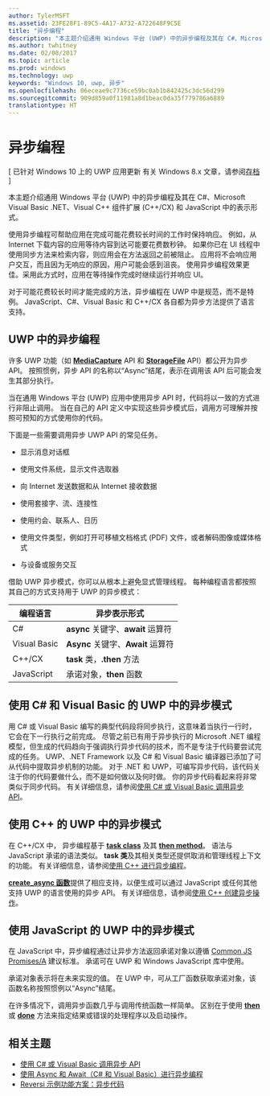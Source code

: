 ```yaml
---
author: TylerMSFT
ms.assetid: 23FE28F1-89C5-4A17-A732-A722648F9C5E
title: "异步编程"
description: "本主题介绍通用 Windows 平台 (UWP) 中的异步编程及其在 C#、Microsoft Visual Basic .NET、Visual C\\+\\+ 组件扩展 (C\\+\\+/CX) 和 JavaScript 中的表示形式。"
ms.author: twhitney
ms.date: 02/08/2017
ms.topic: article
ms.prod: windows
ms.technology: uwp
keywords: "Windows 10, uwp, 异步"
ms.openlocfilehash: 06eceae9c7736ce59bc0ab1b842425c3dc56d299
ms.sourcegitcommit: 909d859a0f11981a8d1beac0da35f779786a6889
translationtype: HT
---
```

# <a name="asynchronous-programming"></a>异步编程

\[ 已针对 Windows 10 上的 UWP 应用更新 有关 Windows 8.x 文章，请参阅[存档](http://go.microsoft.com/fwlink/p/?linkid=619132) \]


本主题介绍通用 Windows 平台 (UWP) 中的异步编程及其在 C#、Microsoft Visual Basic .NET、Visual C++ 组件扩展 (C++/CX) 和 JavaScript 中的表示形式。

使用异步编程可帮助应用在完成可能花费较长时间的工作时保持响应。 例如，从 Internet 下载内容的应用等待内容到达可能要花费数秒钟。 如果你已在 UI 线程中使用同步方法来检索内容，则应用会在方法返回之前被阻止。 应用将不会响应用户交互，而且因为无响应的原因，用户可能会感到沮丧。 使用异步编程效果更佳。采用此方式时，应用在等待操作完成时继续运行并响应 UI。

对于可能花费较长时间才能完成的方法，异步编程在 UWP 中是规范，而不是特例。 JavaScript、C#、Visual Basic 和 C++/CX 各自都为异步方法提供了语言支持。

## <a name="asynchronous-programming-in-the-uwp"></a>UWP 中的异步编程

许多 UWP 功能（如 [**MediaCapture**](https://msdn.microsoft.com/library/windows/apps/BR241124) API 和 [**StorageFile**](https://msdn.microsoft.com/library/windows/apps/BR227171) API）都公开为异步 API。 按照惯例，异步 API 的名称以“Async”结尾，表示在调用该 API 后可能会发生其部分执行。

当在通用 Windows 平台 (UWP) 应用中使用异步 API 时，代码将以一致的方式进行非阻止调用。 当在自己的 API 定义中实现这些异步模式后，调用方可理解并按照可预知的方式使用你的代码。

下面是一些需要调用异步 UWP API 的常见任务。

-   显示消息对话框

-   使用文件系统，显示文件选取器

-   向 Internet 发送数据和从 Internet 接收数据

-   使用套接字、流、连接性

-   使用约会、联系人、日历

-   使用文件类型，例如打开可移植文档格式 (PDF) 文件，或者解码图像或媒体格式

-   与设备或服务交互

借助 UWP 异步模式，你可以从根本上避免显式管理线程。 每种编程语言都按照其自己的方式支持用于 UWP 的异步模式：

| 编程语言 | 异步表示形式           |
|----------------------|---------------------------------------|
| C#                  | **async** 关键字、**await** 运算符 |
| Visual Basic         | **Async** 关键字、**Await** 运算符 |
| C++/CX               | **task** 类，**.then** 方法      |
| JavaScript           | 承诺对象，**then** 函数     |

 

## <a name="asynchronous-patterns-in-uwp-using-c-and-visual-basic"></a>使用 C# 和 Visual Basic 的 UWP 中的异步模式


用 C# 或 Visual Basic 编写的典型代码段将同步执行，这意味着当执行一行时，它会在下一行执行之前完成。 尽管之前已有用于异步执行的 Microsoft .NET 编程模型，但生成的代码趋向于强调执行异步代码的技术，而不是专注于代码要尝试完成的任务。 UWP、.NET Framework 以及 C# 和 Visual Basic 编译器已添加了可从代码中提取异步机制的功能。 对于 .NET 和 UWP，可编写异步代码，该代码关注于你的代码要做什么，而不是如何做以及何时做。 你的异步代码看起来将非常类似于同步代码。 有关详细信息，请参阅[使用 C# 或 Visual Basic 调用异步 API](call-asynchronous-apis-in-csharp-or-visual-basic.md)。

## <a name="asynchronous-patterns-in-uwp-with-c"></a>使用 C++ 的 UWP 中的异步模式


在 C++/CX 中， 异步编程基于 [**task class**](https://msdn.microsoft.com/library/windows/apps/xaml/hh750113.aspx) 及其 [**then method**](https://msdn.microsoft.com/library/windows/apps/xaml/hh750044.aspx)。 语法与 JavaScript 承诺的语法类似。 **task 类**及其相关类型还提供取消和管理线程上下文的功能。 有关详细信息，请参阅[使用 C++ 进行异步编程](asynchronous-programming-in-cpp-universal-windows-platform-apps.md)。

[**create\_async 函数**](https://msdn.microsoft.com/library/windows/apps/xaml/hh750102.aspx)提供了相应支持，以便生成可以通过 JavaScript 或任何其他支持 UWP 的语言使用的异步 API。 有关详细信息，请参阅[使用 C++ 创建异步操作](https://msdn.microsoft.com/library/windows/apps/xaml/hh750082.aspx)。

## <a name="asynchronous-patterns-in-uwp-using-javascript"></a>使用 JavaScript 的 UWP 中的异步模式

在 JavaScript 中，异步编程通过让异步方法返回承诺对象以遵循 [Common JS Promises/A](http://wiki.commonjs.org/wiki/Promises/A) 建议标准。 承诺可在 UWP 和 Windows JavaScript 库中使用。

承诺对象表示将在未来实现的值。 在 UWP 中，可从工厂函数获取承诺对象，该函数名称按照惯例以“Async”结尾。

在许多情况下，调用异步函数几乎与调用传统函数一样简单。 区别在于使用 [**then**](https://msdn.microsoft.com/library/windows/apps/BR229728) 或 [**done**](https://msdn.microsoft.com/library/windows/apps/Hh701079) 方法来指定结果或错误的处理程序以及启动操作。

## <a name="related-topics"></a>相关主题

* [使用 C# 或 Visual Basic 调用异步 API](call-asynchronous-apis-in-csharp-or-visual-basic.md)
* [使用 Async 和 Await（C# 和 Visual Basic）进行异步编程](http://msdn.microsoft.com/library/hh191443(vs.110).aspx)
* [Reversi 示例功能方案：异步代码](https://msdn.microsoft.com/library/windows/apps/xaml/jj712233.aspx#async)
